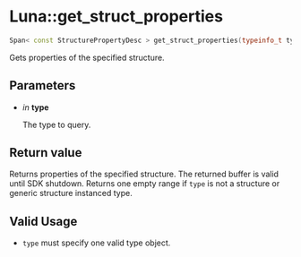 # Luna::get_struct_properties

```c++
Span< const StructurePropertyDesc > get_struct_properties(typeinfo_t type)
```

Gets properties of the specified structure. 



## Parameters
* *in* **type**

    The type to query. 

## Return value
Returns properties of the specified structure. The returned buffer is valid until SDK shutdown. Returns one empty range if `type` is not a structure or generic structure instanced type. 

## Valid Usage
* `type` must specify one valid type object. 

